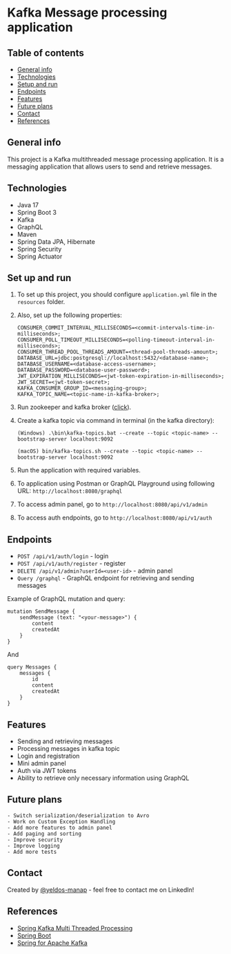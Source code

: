 # Kafka Message processing application

## Table of contents
* [General info](#general-info)
* [Technologies](#technologies)
* [Setup and run](#setup-and-run)
* [Endpoints](#endpoints)
* [Features](#features)
* [Future plans](#future-plans)
* [Contact](#contact)
* [References](#references)

## General info 
This project is a Kafka multithreaded message processing application. 
It is a messaging application that allows users to send and retrieve messages.

## Technologies
* Java 17
* Spring Boot 3
* Kafka
* GraphQL
* Maven
* Spring Data JPA, Hibernate
* Spring Security
* Spring Actuator

## Set up and run
1. To set up this project, you should configure `application.yml` file in the `resources` folder.

2. Also, set up the following properties:
    ```
    CONSUMER_COMMIT_INTERVAL_MILLISECONDS=<commit-intervals-time-in-milliseconds>;
    CONSUMER_POLL_TIMEOUT_MILLISECONDS=<polling-timeout-interval-in-milliseconds>;
    CONSUMER_THREAD_POOL_THREADS_AMOUNT=<thread-pool-threads-amount>;
    DATABASE_URL=jdbc:postgresql://localhost:5432/<database-name>;
    DATABASE_USERNAME=<database-access-username>;
    DATABASE_PASSWORD=<database-user-password>;
    JWT_EXPIRATION_MILLISECONDS=<jwt-token-expiration-in-milliseconds>;
    JWT_SECRET=<jwt-token-secret>;
    KAFKA_CONSUMER_GROUP_ID=<messaging-group>;
    KAFKA_TOPIC_NAME=<topic-name-in-kafka-broker>;
    ```
3. Run zookeeper and kafka broker ([click](https://kafka.apache.org/quickstart)).
4. Create a kafka topic via command in terminal (in the kafka directory):
    ```
    (Windows) .\bin\kafka-topics.bat --create --topic <topic-name> --bootstrap-server localhost:9092
    
    (macOS) bin/kafka-topics.sh --create --topic <topic-name> --bootstrap-server localhost:9092
    ```
5. Run the application with required variables.
6. To application using Postman or GraphQL Playground using following URL: `http://localhost:8080/graphql`
7. To access admin panel, go to `http://localhost:8080/api/v1/admin`
8. To access auth endpoints, go to `http://localhost:8080/api/v1/auth`

## Endpoints
* `POST /api/v1/auth/login` - login
* `POST /api/v1/auth/register` - register
* `DELETE /api/v1/admin?userId=<user-id>` - admin panel
* `Query /graphql` - GraphQL endpoint for retrieving and sending messages

Example of GraphQL mutation and query:
````
mutation SendMessage {
    sendMessage (text: "<your-message>") {
        content
        createdAt
    }
}
````
And 
````
query Messages {
    messages {
        id
        content
        createdAt
    }
}
````
## Features
 - Sending and retrieving messages
 - Processing messages in kafka topic
 - Login and registration
 - Mini admin panel
 - Auth via JWT tokens
 - Ability to retrieve only necessary information using GraphQL

## Future plans
    - Switch serialization/deserialization to Avro
    - Work on Custom Exception Handling
    - Add more features to admin panel
    - Add paging and sorting
    - Improve security
    - Improve logging
    - Add more tests

## Contact
Created by [@yeldos-manap](
https://www.linkedin.com/in/yeldos-manap
) - feel free to contact me on LinkedIn!

## References
* [Spring Kafka Multi Threaded Processing](https://www.confluent.io/blog/kafka-consumer-multi-threaded-messaging/)
* [Spring Boot](https://spring.io/projects/spring-boot)
* [Spring for Apache Kafka](https://docs.spring.io/spring-boot/docs/3.0.10/reference/htmlsingle/#messaging.kafka)